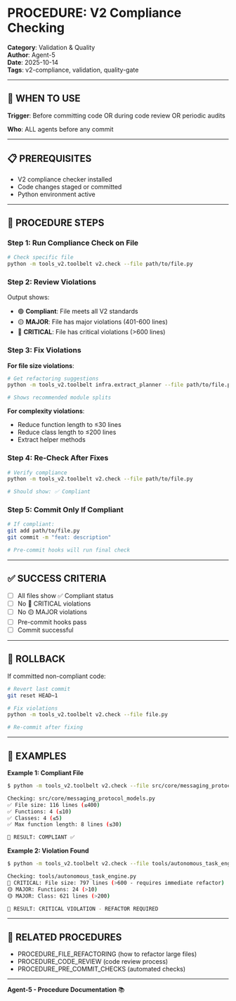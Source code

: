 # PROCEDURE: V2 Compliance Checking

**Category**: Validation & Quality  
**Author**: Agent-5  
**Date**: 2025-10-14  
**Tags**: v2-compliance, validation, quality-gate

---

## 🎯 WHEN TO USE

**Trigger**: Before committing code OR during code review OR periodic audits

**Who**: ALL agents before any commit

---

## 📋 PREREQUISITES

- V2 compliance checker installed
- Code changes staged or committed
- Python environment active

---

## 🔄 PROCEDURE STEPS

### **Step 1: Run Compliance Check on File**

```bash
# Check specific file
python -m tools_v2.toolbelt v2.check --file path/to/file.py
```

### **Step 2: Review Violations**

Output shows:
- 🟢 **Compliant**: File meets all V2 standards
- 🟡 **MAJOR**: File has major violations (401-600 lines)
- 🔴 **CRITICAL**: File has critical violations (>600 lines)

### **Step 3: Fix Violations**

**For file size violations**:
```bash
# Get refactoring suggestions
python -m tools_v2.toolbelt infra.extract_planner --file path/to/file.py

# Shows recommended module splits
```

**For complexity violations**:
- Reduce function length to ≤30 lines
- Reduce class length to ≤200 lines
- Extract helper methods

### **Step 4: Re-Check After Fixes**

```bash
# Verify compliance
python -m tools_v2.toolbelt v2.check --file path/to/file.py

# Should show: ✅ Compliant
```

### **Step 5: Commit Only If Compliant**

```bash
# If compliant:
git add path/to/file.py
git commit -m "feat: description"

# Pre-commit hooks will run final check
```

---

## ✅ SUCCESS CRITERIA

- [ ] All files show ✅ Compliant status
- [ ] No 🔴 CRITICAL violations
- [ ] No 🟡 MAJOR violations
- [ ] Pre-commit hooks pass
- [ ] Commit successful

---

## 🔄 ROLLBACK

If committed non-compliant code:

```bash
# Revert last commit
git reset HEAD~1

# Fix violations
python -m tools_v2.toolbelt v2.check --file file.py

# Re-commit after fixing
```

---

## 📝 EXAMPLES

**Example 1: Compliant File**

```bash
$ python -m tools_v2.toolbelt v2.check --file src/core/messaging_protocol_models.py

Checking: src/core/messaging_protocol_models.py
✅ File size: 116 lines (≤400)
✅ Functions: 4 (≤10)
✅ Classes: 4 (≤5)
✅ Max function length: 8 lines (≤30)

🎯 RESULT: COMPLIANT ✅
```

**Example 2: Violation Found**

```bash
$ python -m tools_v2.toolbelt v2.check --file tools/autonomous_task_engine.py

Checking: tools/autonomous_task_engine.py
🔴 CRITICAL: File size: 797 lines (>600 - requires immediate refactor)
🟡 MAJOR: Functions: 24 (>10)
🟡 MAJOR: Class: 621 lines (>200)

🎯 RESULT: CRITICAL VIOLATION - REFACTOR REQUIRED
```

---

## 🔗 RELATED PROCEDURES

- PROCEDURE_FILE_REFACTORING (how to refactor large files)
- PROCEDURE_CODE_REVIEW (code review process)
- PROCEDURE_PRE_COMMIT_CHECKS (automated checks)

---

**Agent-5 - Procedure Documentation** 📚

